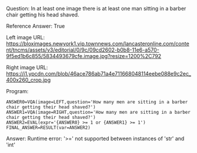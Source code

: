 Question: In at least one image there is at least one man sitting in a barber chair getting his head shaved.

Reference Answer: True

Left image URL: https://bloximages.newyork1.vip.townnews.com/lancasteronline.com/content/tncms/assets/v3/editorial/0/9c/09cd2602-b0b8-11e6-a570-9f5ed1b6c855/5834493679cfe.image.jpg?resize=1200%2C792

Right image URL: https://i1.ypcdn.com/blob/46ace786ab71a4e711668048114eebe088e9c2ec_400x260_crop.jpg

Program:

```
ANSWER0=VQA(image=LEFT,question='How many men are sitting in a barber chair getting their head shaved?')
ANSWER1=VQA(image=RIGHT,question='How many men are sitting in a barber chair getting their head shaved?')
ANSWER2=EVAL(expr='{ANSWER0} >= 1 or {ANSWER1} >= 1')
FINAL_ANSWER=RESULT(var=ANSWER2)
```
Answer: Runtime error: '>=' not supported between instances of 'str' and 'int'

